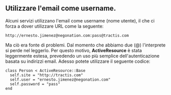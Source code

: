 ## Utilizzare l'email come username.

Alcuni servizi utilizzano l'email come username (nome utente), il che ci forza a dover utilizzare URL come la seguente:

	http://ernesto.jimenez@negonation.com:pass@tractis.com

Ma ciò era fonte di problemi. Dal momento che abbiamo due (@) l'interprete si perde nel leggerlo. Per questo motivo, **ActiveResource** è stata leggermente estesa, prevedendo un uso più semplice dell'autenticazione basata su indirizzi email. Adesso potete utilizzare il seguente codice:

	class Person < ActiveResource::Base
	  self.site = "http://tractis.com"
	  self.user = "ernesto.jimenez@negonation.com"
	  self.password = "pass"
	end
